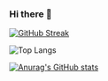 ### Hi there 👋

[![GitHub Streak](https://streak-stats.demolab.com?user=Musthaq-Ahmad&theme=radical)](https://git.io/streak-stats)

![Top Langs](https://github-readme-stats.vercel.app/api/top-langs/?username=Musthaq-Ahmad&theme=tokyodark&layout=compact)

[![Anurag's GitHub stats](https://github-readme-stats.vercel.app/api?username=redkhalil)](https://github.com/anuraghazra/github-readme-stats)

